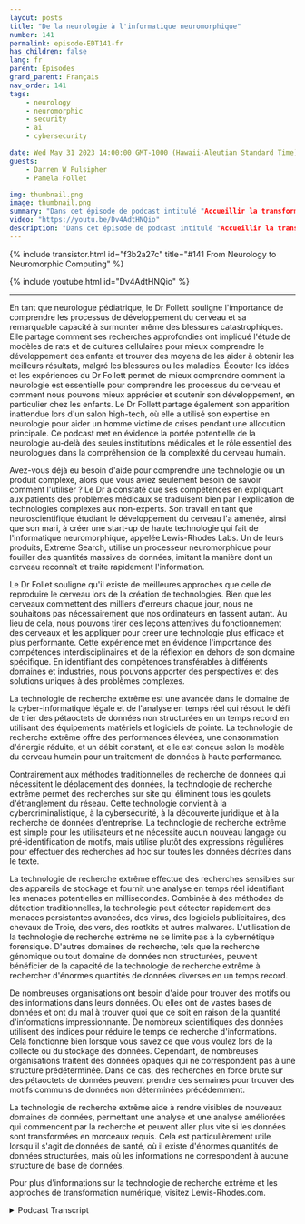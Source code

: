 ```yaml
---
layout: posts
title: "De la neurologie à l'informatique neuromorphique"
number: 141
permalink: episode-EDT141-fr
has_children: false
lang: fr
parent: Épisodes
grand_parent: Français
nav_order: 141
tags:
    - neurology
    - neuromorphic
    - security
    - ai
    - cybersecurity

date: Wed May 31 2023 14:00:00 GMT-1000 (Hawaii-Aleutian Standard Time)
guests:
    - Darren W Pulsipher
    - Pamela Follet

img: thumbnail.png
image: thumbnail.png
summary: "Dans cet épisode de podcast intitulé "Accueillir la transformation numérique", le Dr Pamela Follett, neurologue et co-fondatrice de Lewis Rhodes Labs, partage son parcours et son expertise dans le domaine de la neurologie, en particulier en ce qui concerne la recherche sur le cerveau en développement chez les jeunes enfants."
video: "https://youtu.be/Dv4AdtHNQio"
description: "Dans cet épisode de podcast intitulé "Accueillir la transformation numérique", le Dr Pamela Follett, neurologue et co-fondatrice de Lewis Rhodes Labs, partage son parcours et son expertise dans le domaine de la neurologie, en particulier en ce qui concerne la recherche sur le cerveau en développement chez les jeunes enfants."
---
```


<div>
{% include transistor.html id="f3b2a27c" title="#141 From Neurology to Neuromorphic Computing" %}

{% include youtube.html id="Dv4AdtHNQio" %}
</div>

---

En tant que neurologue pédiatrique, le Dr Follett souligne l'importance de comprendre les processus de développement du cerveau et sa remarquable capacité à surmonter même des blessures catastrophiques. Elle partage comment ses recherches approfondies ont impliqué l'étude de modèles de rats et de cultures cellulaires pour mieux comprendre le développement des enfants et trouver des moyens de les aider à obtenir les meilleurs résultats, malgré les blessures ou les maladies. Écouter les idées et les expériences du Dr Follett permet de mieux comprendre comment la neurologie est essentielle pour comprendre les processus du cerveau et comment nous pouvons mieux apprécier et soutenir son développement, en particulier chez les enfants. Le Dr Follett partage également son apparition inattendue lors d'un salon high-tech, où elle a utilisé son expertise en neurologie pour aider un homme victime de crises pendant une allocution principale. Ce podcast met en évidence la portée potentielle de la neurologie au-delà des seules institutions médicales et le rôle essentiel des neurologues dans la compréhension de la complexité du cerveau humain.

Avez-vous déjà eu besoin d'aide pour comprendre une technologie ou un produit complexe, alors que vous aviez seulement besoin de savoir comment l'utiliser ? Le Dr a constaté que ses compétences en expliquant aux patients des problèmes médicaux se traduisent bien par l'explication de technologies complexes aux non-experts. Son travail en tant que neuroscientifique étudiant le développement du cerveau l'a amenée, ainsi que son mari, à créer une start-up de haute technologie qui fait de l'informatique neuromorphique, appelée Lewis-Rhodes Labs. Un de leurs produits, Extreme Search, utilise un processeur neuromorphique pour fouiller des quantités massives de données, imitant la manière dont un cerveau reconnaît et traite rapidement l'information.

Le Dr Follet souligne qu'il existe de meilleures approches que celle de reproduire le cerveau lors de la création de technologies. Bien que les cerveaux commettent des milliers d'erreurs chaque jour, nous ne souhaitons pas nécessairement que nos ordinateurs en fassent autant. Au lieu de cela, nous pouvons tirer des leçons attentives du fonctionnement des cerveaux et les appliquer pour créer une technologie plus efficace et plus performante. Cette expérience met en évidence l'importance des compétences interdisciplinaires et de la réflexion en dehors de son domaine spécifique. En identifiant des compétences transférables à différents domaines et industries, nous pouvons apporter des perspectives et des solutions uniques à des problèmes complexes.

La technologie de recherche extrême est une avancée dans le domaine de la cyber-informatique légale et de l'analyse en temps réel qui résout le défi de trier des pétaoctets de données non structurées en un temps record en utilisant des équipements matériels et logiciels de pointe. La technologie de recherche extrême offre des performances élevées, une consommation d'énergie réduite, et un débit constant, et elle est conçue selon le modèle du cerveau humain pour un traitement de données à haute performance.

Contrairement aux méthodes traditionnelles de recherche de données qui nécessitent le déplacement des données, la technologie de recherche extrême permet des recherches sur site qui éliminent tous les goulets d'étranglement du réseau. Cette technologie convient à la cybercriminalistique, à la cybersécurité, à la découverte juridique et à la recherche de données d'entreprise. La technologie de recherche extrême est simple pour les utilisateurs et ne nécessite aucun nouveau langage ou pré-identification de motifs, mais utilise plutôt des expressions régulières pour effectuer des recherches ad hoc sur toutes les données décrites dans le texte.

La technologie de recherche extrême effectue des recherches sensibles sur des appareils de stockage et fournit une analyse en temps réel identifiant les menaces potentielles en millisecondes. Combinée à des méthodes de détection traditionnelles, la technologie peut détecter rapidement des menaces persistantes avancées, des virus, des logiciels publicitaires, des chevaux de Troie, des vers, des rootkits et autres malwares. L'utilisation de la technologie de recherche extrême ne se limite pas à la cybernétique forensique. D'autres domaines de recherche, tels que la recherche génomique ou tout domaine de données non structurées, peuvent bénéficier de la capacité de la technologie de recherche extrême à rechercher d'énormes quantités de données diverses en un temps record.

De nombreuses organisations ont besoin d'aide pour trouver des motifs ou des informations dans leurs données. Ou elles ont de vastes bases de données et ont du mal à trouver quoi que ce soit en raison de la quantité d'informations impressionnante. De nombreux scientifiques des données utilisent des indices pour réduire le temps de recherche d'informations. Cela fonctionne bien lorsque vous savez ce que vous voulez lors de la collecte ou du stockage des données. Cependant, de nombreuses organisations traitent des données opaques qui ne correspondent pas à une structure prédéterminée. Dans ce cas, des recherches en force brute sur des pétaoctets de données peuvent prendre des semaines pour trouver des motifs communs de données non déterminées précédemment.

La technologie de recherche extrême aide à rendre visibles de nouveaux domaines de données, permettant une analyse et une analyse améliorées qui commencent par la recherche et peuvent aller plus vite si les données sont transformées en morceaux requis. Cela est particulièrement utile lorsqu'il s'agit de données de santé, où il existe d'énormes quantités de données structurées, mais où les informations ne correspondent à aucune structure de base de données.

Pour plus d'informations sur la technologie de recherche extrême et les approches de transformation numérique, visitez Lewis-Rhodes.com.



<details>
<summary> Podcast Transcript </summary>

<p></p>

</details>
